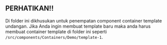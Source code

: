 ## PERHATIKAN!!

Di folder ini dikhusukan untuk penempatan component container template undangan. Jika Anda ingin membuat template baru maka anda harus membuat container template di folder ini seperti `/src/components/Containers/Demo/template-1`.
